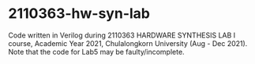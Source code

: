 # 2110363-hw-syn-lab
Code written in Verilog during 2110363 HARDWARE SYNTHESIS LAB I course, Academic Year 2021, Chulalongkorn University (Aug - Dec 2021). 
Note that the code for Lab5 may be faulty/incomplete.
